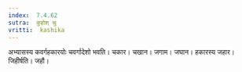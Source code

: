 ```yaml
---
index:  7.4.62
sutra:  कुहोश् चुः
vritti:  kashika 
---
```


अभ्यासस्य कवर्गहकारयोः चवर्गादेशो भवति। चकार। चखान। जगाम। जघान। हकारस्य जहार। जिहीर्षति। जहौ।

